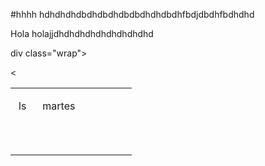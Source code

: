 #hhhh
hdhdhdhdbdhdbdhdbdbdhdhdbdhfbdjdbdhfbdhdhd


Hola
holajjdhdhdhdhdhdhdhdhdhd

div class="wrap"><div style="margen : 10 píxeles 5 píxeles;"></div></div></td><td class="border_l border_r border_t border_b seleccionado" style="text-align : izquierda;"><div class ="wrap"><div style="margen : 10px 5px;"></div></div></td><td class="border_l border_r border_t border_b seleccionado" style= "texto alineal: izquierda;" ><div class="wrap"><div style="margen: 10px 5px;"></div></div></td><td class="border_l border_r border_t border_b seleccionado" style="text-align : izquierda;"><div class="wrap"><div estilo="margen: 10px 5px;"></div></div></td></tr><
<table><tr><td class="border_l border_r border_t border_b selected" style="text-align: left;"><div class="wrap"><div style="margin: 10px 5px;"><p><span><font style="vertical-align: inherit;"><font style="vertical-align: inherit;">ls</font></font></span></p></div></div></td><td class="border_l border_r border_t border_b selected" style="text-align: left;"><div class="wrap"><div style="margin: 10px 5px;"><p><span><font style="vertical-align: inherit;"><font style="vertical-align: inherit;">martes</font></font></span></p></div></div></td><td class="border_l border_r border_t border_b selected" style="text-align: left;"><div class="wrap"><div style="margin: 10px 5px;"></div></div></td><td class="border_l border_r border_t border_b selected" style="text-align: left;"><div class="wrap"><div style="margin: 10px 5px;"></div></div></td><td class="border_l border_r border_t border_b selected" style="text-align: left;"><div class="wrap"><div style="margin: 10px 5px;"></div></div></td></tr><tr><td class="border_l border_r border_t border_b selected" style="text-align: left;"><div class="wrap"><div style="margin: 10px 5px;"></div></div></td><td class="border_l border_r border_t border_b selected" style="text-align: left;"><div class="wrap"><div style="margin: 10px 5px;"></div></div></td><td class="border_l border_r border_t border_b selected" style="text-align: left;"><div class="wrap"><div style="margin: 10px 5px;"></div></div></td><td class="border_l border_r border_t border_b selected" style="text-align: left;"><div class="wrap"><div style="margin: 10px 5px;"></div></div></td><td class="border_l border_r border_t border_b selected" style="text-align: left;"><div class="wrap"><div style="margin: 10px 5px;"></div></div></td></tr><tr><td class="border_l border_r border_t border_b selected" style="text-align: left;"><div class="wrap"><div style="margin: 10px 5px;"></div></div></td><td class="border_l border_r border_t border_b selected" style="text-align: left;"><div class="wrap"><div style="margin: 10px 5px;"></div></div></td><td class="border_l border_r border_t border_b selected" style="text-align: left;"><div class="wrap"><div style="margin: 10px 5px;"></div></div></td><td class="border_l border_r border_t border_b selected" style="text-align: left;"><div class="wrap"><div style="margin: 10px 5px;"></div></div></td><td class="border_l border_r border_t border_b selected" style="text-align: left;"><div class="wrap"><div style="margin: 10px 5px;"></div></div></td></tr><tr><td class="border_l border_r border_t border_b selected" style="text-align: left;"><div class="wrap"><div style="margin: 10px 5px;"></div></div></td><td class="border_l border_r border_t border_b selected" style="text-align: left;"><div class="wrap"><div style="margin: 10px 5px;"></div></div></td><td class="border_l border_r border_t border_b selected" style="text-align: left;"><div class="wrap"><div style="margin: 10px 5px;"></div></div></td><td class="border_l border_r border_t border_b selected" style="text-align: left;"><div class="wrap"><div style="margin: 10px 5px;"></div></div></td><td class="border_l border_r border_t border_b selected" style="text-align: left;"><div class="wrap"><div style="margin: 10px 5px;"></div></div></td></tr></table>
